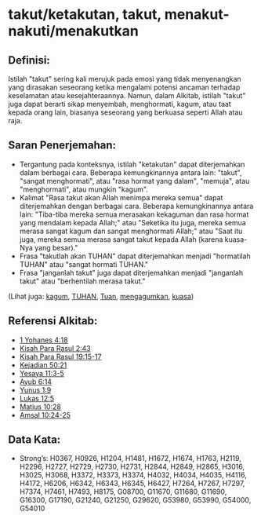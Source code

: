# takut/ketakutan, takut, menakut-nakuti/menakutkan

## Definisi:

Istilah "takut" sering kali merujuk pada emosi yang tidak menyenangkan yang dirasakan seseorang ketika mengalami potensi ancaman terhadap keselamatan atau kesejahteraannya. Namun, dalam Alkitab, istilah "takut" juga dapat berarti sikap menyembah, menghormati, kagum, atau taat kepada orang lain, biasanya seseorang yang berkuasa seperti Allah atau raja.

## Saran Penerjemahan:

* Tergantung pada konteksnya, istilah "ketakutan" dapat diterjemahkan dalam berbagai cara. Beberapa kemungkinannya antara lain: "takut", "sangat menghormati", atau "rasa hormat yang dalam", "memuja", atau "menghormati", atau mungkin "kagum".
* Kalimat "Rasa takut akan Allah menimpa mereka semua" dapat diterjemahkan dengan berbagai cara. Beberapa kemungkinannya antara lain: "Tiba-tiba mereka semua merasakan kekaguman dan rasa hormat yang mendalam kepada Allah;" atau "Seketika itu juga, mereka semua merasa sangat kagum dan sangat menghormati Allah;" atau "Saat itu juga, mereka semua merasa sangat takut kepada Allah (karena kuasa-Nya yang besar)."
* Frasa "takutlah akan TUHAN" dapat diterjemahkan menjadi "hormatilah TUHAN" atau "sangat hormati TUHAN."
* Frasa "janganlah takut" juga dapat diterjemahkan menjadi "janganlah takut" atau "berhentilah merasa takut."

(Lihat juga: [kagum](../other/awe.md), [TUHAN](../kt/yahweh.md), [Tuan](../kt/lord.md), [mengagumkan](../other/amazed.md), [kuasa](../kt/power.md))

## Referensi Alkitab:

* [1 Yohanes 4:18](rc://en/tn/help/1jn/04/18)
* [Kisah Para Rasul 2:43](rc://en/tn/help/act/02/43)
* [Kisah Para Rasul 19:15-17](rc://en/tn/help/act/19/15)
* [Kejadian 50:21](rc://en/tn/help/gen/50/21)
* [Yesaya 11:3-5](rc://en/tn/help/isa/11/03)
* [Ayub 6:14](rc://en/tn/help/job/06/14)
* [Yunus 1:9](rc://en/tn/help/jon/01/09)
* [Lukas 12:5](rc://en/tn/help/luk/12/05)
* [Matius 10:28](rc://en/tn/help/mat/10/28)
* [Amsal 10:24-25](rc://en/tn/help/pro/10/24)

## Data Kata:

* Strong’s: H0367, H0926, H1204, H1481, H1672, H1674, H1763, H2119, H2296, H2727, H2729, H2730, H2731, H2844, H2849, H2865, H3016, H3025, H3068, H3372, H3373, H3374, H4032, H4034, H4035, H4116, H4172, H6206, H6342, H6343, H6345, H6427, H7264, H7267, H7297, H7374, H7461, H7493, H8175, G08700, G11670, G11680, G11690, G16300, G17190, G21240, G21250, G29620, G53980, G53990, G54000, G54010
